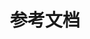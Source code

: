 ---
layout: home
title: 参考文档
titleTemplate: ':title - NewStar CTF'

hero:
  name: NewStar CTF
  text: 参考文档
  tagline: 赛事信息 赛题指导和建议 降低学习门槛

features:
  - title: 'NewStar CTF 2024'
    # details: '2024.9.27 - 2024.11.3'
    link: /guide/2024/
---